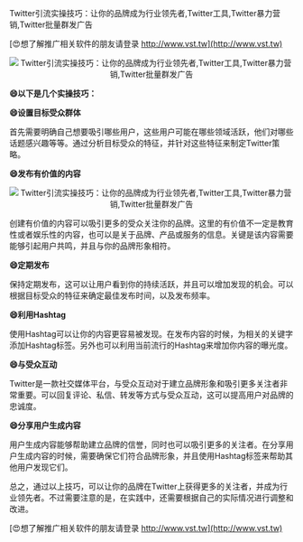 Twitter引流实操技巧：让你的品牌成为行业领先者,Twitter工具,Twitter暴力营销,Twitter批量群发广告

[😍想了解推广相关软件的朋友请登录 http://www.vst.tw](http://www.vst.tw)

 <center><img src="https://vst.tw/MP4/tuiguang/png/2.png" alt="Twitter引流实操技巧：让你的品牌成为行业领先者,Twitter工具,Twitter暴力营销,Twitter批量群发广告"></center>

**😄以下是几个实操技巧：**

**😄设置目标受众群体**

首先需要明确自己想要吸引哪些用户，这些用户可能在哪些领域活跃，他们对哪些话题感兴趣等等。通过分析目标受众的特征，并针对这些特征来制定Twitter策略。

**😄发布有价值的内容**

 <center><img src="https://vst.tw/MP4/tuiguang/png/1.png" alt="Twitter引流实操技巧：让你的品牌成为行业领先者,Twitter工具,Twitter暴力营销,Twitter批量群发广告"></center>

创建有价值的内容可以吸引更多的受众关注你的品牌。这里的有价值不一定是教育性或者娱乐性的内容，也可以是关于品牌、产品或服务的信息。关键是该内容需要能够引起用户共鸣，并且与你的品牌形象相符。

**😄定期发布**

保持定期发布，这可以让用户看到你的持续活跃，并且可以增加发现的机会。可以根据目标受众的特征来确定最佳发布时间，以及发布频率。

**😄利用Hashtag**

使用Hashtag可以让你的内容更容易被发现。在发布内容的时候，为相关的关键字添加Hashtag标签。另外也可以利用当前流行的Hashtag来增加你内容的曝光度。

**😄与受众互动**

Twitter是一款社交媒体平台，与受众互动对于建立品牌形象和吸引更多关注者非常重要。可以回复评论、私信、转发等方式与受众互动，这可以提高用户对品牌的忠诚度。

**😄分享用户生成内容**

用户生成内容能够帮助建立品牌的信誉，同时也可以吸引更多的关注者。在分享用户生成内容的时候，需要确保它们符合品牌形象，并且使用Hashtag标签来帮助其他用户发现它们。

总之，通过以上技巧，可以让你的品牌在Twitter上获得更多的关注者，并成为行业领先者。不过需要注意的是，在实践中，还需要根据自己的实际情况进行调整和改进。

[😍想了解推广相关软件的朋友请登录 http://www.vst.tw](http://www.vst.tw)



